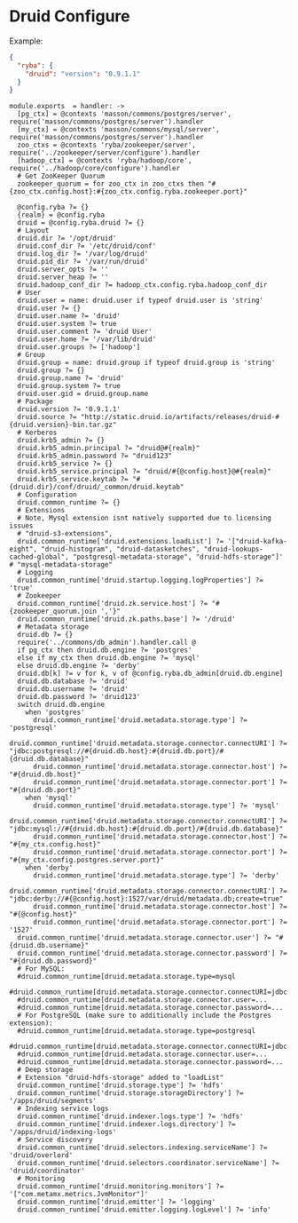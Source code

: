 
# Druid Configure

Example:

```json
{
  "ryba": {
    "druid": "version": "0.9.1.1"
  }
}
```

    module.exports  = handler: ->
      [pg_ctx] = @contexts 'masson/commons/postgres/server', require('masson/commons/postgres/server').handler
      [my_ctx] = @contexts 'masson/commons/mysql/server', require('masson/commons/postgres/server').handler
      zoo_ctxs = @contexts 'ryba/zookeeper/server', require('../zookeeper/server/configure').handler
      [hadoop_ctx] = @contexts 'ryba/hadoop/core', require('../hadoop/core/configure').handler
      # Get ZooKeeper Quorum
      zookeeper_quorum = for zoo_ctx in zoo_ctxs then "#{zoo_ctx.config.host}:#{zoo_ctx.config.ryba.zookeeper.port}"
        
      @config.ryba ?= {}
      {realm} = @config.ryba
      druid = @config.ryba.druid ?= {}
      # Layout
      druid.dir ?= '/opt/druid'
      druid.conf_dir ?= '/etc/druid/conf'
      druid.log_dir ?= '/var/log/druid'
      druid.pid_dir ?= '/var/run/druid'
      druid.server_opts ?= ''
      druid.server_heap ?= ''
      druid.hadoop_conf_dir ?= hadoop_ctx.config.ryba.hadoop_conf_dir
      # User
      druid.user = name: druid.user if typeof druid.user is 'string'
      druid.user ?= {}
      druid.user.name ?= 'druid'
      druid.user.system ?= true
      druid.user.comment ?= 'druid User'
      druid.user.home ?= '/var/lib/druid'
      druid.user.groups ?= ['hadoop']
      # Group
      druid.group = name: druid.group if typeof druid.group is 'string'
      druid.group ?= {}
      druid.group.name ?= 'druid'
      druid.group.system ?= true
      druid.user.gid = druid.group.name
      # Package
      druid.version ?= '0.9.1.1'
      druid.source ?= "http://static.druid.io/artifacts/releases/druid-#{druid.version}-bin.tar.gz"
      # Kerberos
      druid.krb5_admin ?= {}
      druid.krb5_admin.principal ?= "druid@#{realm}"
      druid.krb5_admin.password ?= "druid123"
      druid.krb5_service ?= {}
      druid.krb5_service.principal ?= "druid/#{@config.host}@#{realm}"
      druid.krb5_service.keytab ?= "#{druid.dir}/conf/druid/_common/druid.keytab"
      # Configuration
      druid.common_runtime ?= {}
      # Extensions
      # Note, Mysql extension isnt natively supported due to licensing issues
      # "druid-s3-extensions", 
      druid.common_runtime['druid.extensions.loadList'] ?= '["druid-kafka-eight", "druid-histogram", "druid-datasketches", "druid-lookups-cached-global", "postgresql-metadata-storage", "druid-hdfs-storage"]' # "mysql-metadata-storage"
      # Logging
      druid.common_runtime['druid.startup.logging.logProperties'] ?= 'true'
      # Zookeeper
      druid.common_runtime['druid.zk.service.host'] ?= "#{zookeeper_quorum.join ','}"
      druid.common_runtime['druid.zk.paths.base'] ?= '/druid'
      # Metadata storage
      druid.db ?= {}
      require('../commons/db_admin').handler.call @
      if pg_ctx then druid.db.engine ?= 'postgres'
      else if my_ctx then druid.db.engine ?= 'mysql'
      else druid.db.engine ?= 'derby'
      druid.db[k] ?= v for k, v of @config.ryba.db_admin[druid.db.engine]
      druid.db.database ?= 'druid'
      druid.db.username ?= 'druid'
      druid.db.password ?= 'druid123'
      switch druid.db.engine
        when 'postgres'
          druid.common_runtime['druid.metadata.storage.type'] ?= 'postgresql'
          druid.common_runtime['druid.metadata.storage.connector.connectURI'] ?= "jdbc:postgresql://#{druid.db.host}:#{druid.db.port}/#{druid.db.database}"
          druid.common_runtime['druid.metadata.storage.connector.host'] ?= "#{druid.db.host}"
          druid.common_runtime['druid.metadata.storage.connector.port'] ?= "#{druid.db.port}"
        when 'mysql'
          druid.common_runtime['druid.metadata.storage.type'] ?= 'mysql'
          druid.common_runtime['druid.metadata.storage.connector.connectURI'] ?= "jdbc:mysql://#{druid.db.host}:#{druid.db.port}/#{druid.db.database}"
          druid.common_runtime['druid.metadata.storage.connector.host'] ?= "#{my_ctx.config.host}"
          druid.common_runtime['druid.metadata.storage.connector.port'] ?= "#{my_ctx.config.postgres.server.port}"
        when 'derby'
          druid.common_runtime['druid.metadata.storage.type'] ?= 'derby'
          druid.common_runtime['druid.metadata.storage.connector.connectURI'] ?= "jdbc:derby://#{@config.host}:1527/var/druid/metadata.db;create=true"
          druid.common_runtime['druid.metadata.storage.connector.host'] ?= "#{@config.host}"
          druid.common_runtime['druid.metadata.storage.connector.port'] ?= '1527'
      druid.common_runtime['druid.metadata.storage.connector.user'] ?= "#{druid.db.username}"
      druid.common_runtime['druid.metadata.storage.connector.password'] ?= "#{druid.db.password}"
      # For MySQL:
      #druid.common_runtime[druid.metadata.storage.type=mysql
      #druid.common_runtime[druid.metadata.storage.connector.connectURI=jdbc:mysql://db.example.com:3306/druid
      #druid.common_runtime[druid.metadata.storage.connector.user=...
      #druid.common_runtime[druid.metadata.storage.connector.password=...
      # For PostgreSQL (make sure to additionally include the Postgres extension):
      #druid.common_runtime[druid.metadata.storage.type=postgresql
      #druid.common_runtime[druid.metadata.storage.connector.connectURI=jdbc:postgresql://db.example.com:5432/druid
      #druid.common_runtime[druid.metadata.storage.connector.user=...
      #druid.common_runtime[druid.metadata.storage.connector.password=...
      # Deep storage
      # Extension "druid-hdfs-storage" added to "loadList"
      druid.common_runtime['druid.storage.type'] ?= 'hdfs'
      druid.common_runtime['druid.storage.storageDirectory'] ?= '/apps/druid/segments'
      # Indexing service logs
      druid.common_runtime['druid.indexer.logs.type'] ?= 'hdfs'
      druid.common_runtime['druid.indexer.logs.directory'] ?= '/apps/druid/indexing-logs'
      # Service discovery
      druid.common_runtime['druid.selectors.indexing.serviceName'] ?= 'druid/overlord'
      druid.common_runtime['druid.selectors.coordinator.serviceName'] ?= 'druid/coordinator'
      # Monitoring
      druid.common_runtime['druid.monitoring.monitors'] ?= '["com.metamx.metrics.JvmMonitor"]'
      druid.common_runtime['druid.emitter'] ?= 'logging'
      druid.common_runtime['druid.emitter.logging.logLevel'] ?= 'info'
